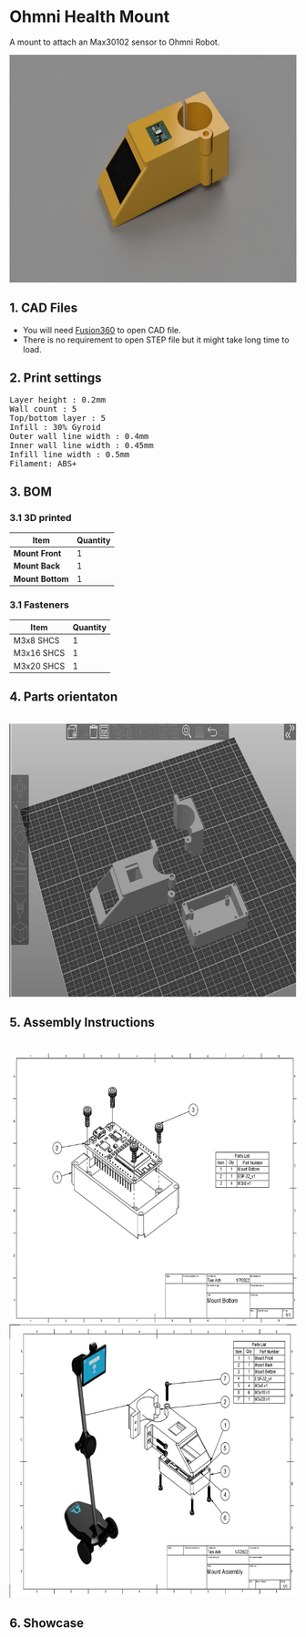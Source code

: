 Ohmni Health Mount
==============================

A mount to attach an Max30102 sensor to Ohmni Robot.

<img src="Images/CAD_4.png" width="600" height="400" />

## 1. CAD Files
 - You will need  [Fusion360](https://www.autodesk.com/products/fusion-360/overview)  to open CAD file.
 - There is no requirement to open STEP file but it might take long time to load.

## 2. Print settings

<pre>Layer height : 0.2mm
Wall count : 5
Top/bottom layer : 5
Infill : 30% Gyroid 
Outer wall line width : 0.4mm
Inner wall line width : 0.45mm
Infill line width : 0.5mm
Filament: ABS+
</pre>

## 3. BOM
### 3.1 3D printed
| Item                     | Quantity |                     
| ------------------------ | -------- | 
| **Mount Front**          | 1        | 
| **Mount Back**           | 1        | 
| **Mount Bottom**         | 1        | 
### 3.1 Fasteners
| Item                     | Quantity |                     
| ------------------------ | -------- | 
| M3x8  SHCS               | 1        | 
| M3x16 SHCS               | 1        | 
| M3x20 SHCS               | 1        |\



## 4. Parts orientaton 
\
<img src="Images/CAD_1.png" width="640" height="480" />


## 5. Assembly Instructions 
\
<img src="Images/CAD_3.png" width="640" height="480" />
\
<img src="Images/CAD_2.png" width="640" height="480" />

## 6. Showcase